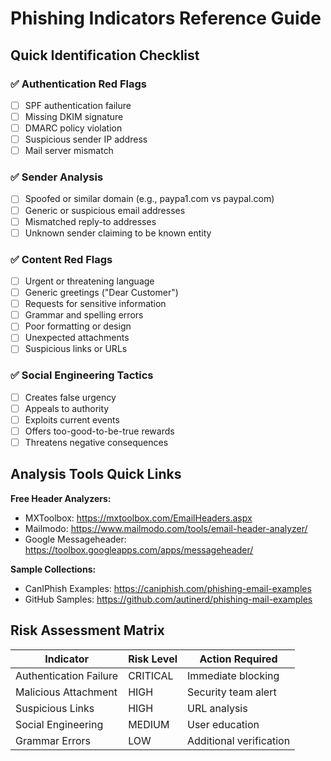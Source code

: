 # Phishing Indicators Reference Guide

## Quick Identification Checklist

### ✅ Authentication Red Flags
- [ ] SPF authentication failure
- [ ] Missing DKIM signature
- [ ] DMARC policy violation
- [ ] Suspicious sender IP address
- [ ] Mail server mismatch

### ✅ Sender Analysis
- [ ] Spoofed or similar domain (e.g., paypa1.com vs paypal.com)
- [ ] Generic or suspicious email addresses
- [ ] Mismatched reply-to addresses
- [ ] Unknown sender claiming to be known entity

### ✅ Content Red Flags
- [ ] Urgent or threatening language
- [ ] Generic greetings ("Dear Customer")
- [ ] Requests for sensitive information
- [ ] Grammar and spelling errors
- [ ] Poor formatting or design
- [ ] Unexpected attachments
- [ ] Suspicious links or URLs

### ✅ Social Engineering Tactics
- [ ] Creates false urgency
- [ ] Appeals to authority
- [ ] Exploits current events
- [ ] Offers too-good-to-be-true rewards
- [ ] Threatens negative consequences

## Analysis Tools Quick Links

**Free Header Analyzers:**
- MXToolbox: https://mxtoolbox.com/EmailHeaders.aspx
- Mailmodo: https://www.mailmodo.com/tools/email-header-analyzer/
- Google Messageheader: https://toolbox.googleapps.com/apps/messageheader/

**Sample Collections:**
- CanIPhish Examples: https://caniphish.com/phishing-email-examples
- GitHub Samples: https://github.com/autinerd/phishing-mail-examples

## Risk Assessment Matrix

| Indicator | Risk Level | Action Required |
|-----------|------------|-----------------|
| Authentication Failure | CRITICAL | Immediate blocking |
| Malicious Attachment | HIGH | Security team alert |
| Suspicious Links | HIGH | URL analysis |
| Social Engineering | MEDIUM | User education |
| Grammar Errors | LOW | Additional verification |


